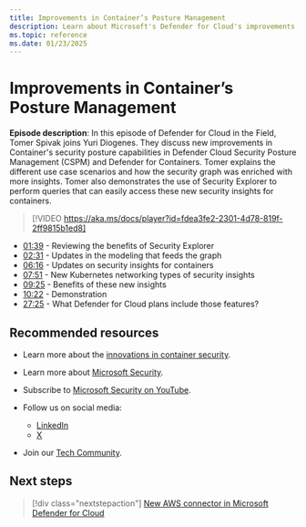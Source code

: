 ```yaml
---
title: Improvements in Container’s Posture Management
description: Learn about Microsoft's Defender for Cloud's improvements in Container’s Posture Management.
ms.topic: reference
ms.date: 01/23/2025
---
```


# Improvements in Container’s Posture Management

**Episode description**: In this episode of Defender for Cloud in the Field, Tomer Spivak joins Yuri Diogenes. They discuss new improvements in Container's security posture capabilities in Defender Cloud Security Posture Management (CSPM) and Defender for Containers. Tomer explains the different use case scenarios and how the security graph was enriched with more insights. Tomer also demonstrates the use of Security Explorer to perform queries that can easily access these new security insights for containers.
  

> [!VIDEO https://aka.ms/docs/player?id=fdea3fe2-2301-4d78-819f-2ff9815b1ed8]

- [01:39](/shows/mdc-in-the-field/container-posture-management#time=02m00s) - Reviewing the benefits of Security Explorer
- [02:31](/shows/mdc-in-the-field/container-posture-management#time=02m31s) - Updates in the modeling that feeds the graph
- [06:16](/shows/mdc-in-the-field/container-posture-management#time=06m16s) - Updates on security insights for containers
- [07:51](/shows/mdc-in-the-field/container-posture-management#time=07m51s) - New Kubernetes networking types of security insights
- [09:25](/shows/mdc-in-the-field/container-posture-management#time=09m25s) - Benefits of these new insights
- [10:22](/shows/mdc-in-the-field/container-posture-management#time=10m22s) - Demonstration
- [27:25](/shows/mdc-in-the-field/container-posture-management#time=27m25s) - What Defender for Cloud plans include those features?

## Recommended resources

- Learn more about the [innovations in container security](https://techcommunity.microsoft.com/blog/microsoftdefendercloudblog/new-innovations-in-container-security-with-unified-visibility-investigations-and/4298593).
- Learn more about [Microsoft Security](https://msft.it/6002T9HQY).
- Subscribe to [Microsoft Security on YouTube](https://www.youtube.com/playlist?list=PL3ZTgFEc7LysiX4PfHhdJPR7S8mGO14YS).

- Follow us on social media:

  - [LinkedIn](https://www.linkedin.com/showcase/microsoft-security/)
  - [X](https://x.com/msftsecurity)

- Join our [Tech Community](https://aka.ms/SecurityTechCommunity).

## Next steps

> [!div class="nextstepaction"]
> [New AWS connector in Microsoft Defender for Cloud](episode-one.md)
